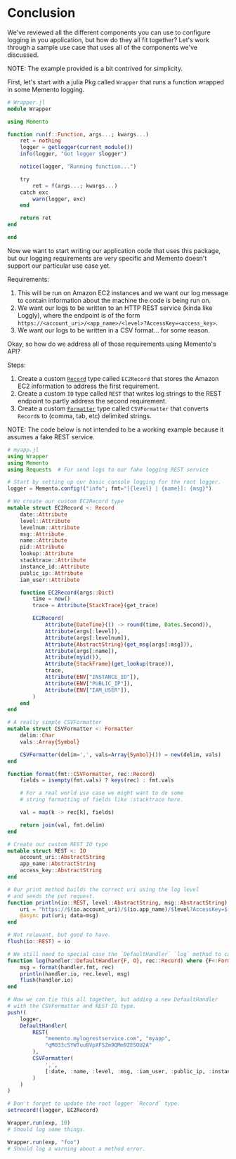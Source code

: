 # Conclusion

We've reviewed all the different components you can use to configure logging in you application, but how do they all fit together?
Let's work through a sample use case that uses all of the components we've discussed.

NOTE: The example provided is a bit contrived for simplicity.

First, let's start with a julia Pkg called `Wrapper` that runs a function wrapped in some Memento logging.

```julia
# Wrapper.jl
module Wrapper

using Memento

function run(f::Function, args...; kwargs...)
    ret = nothing
    logger = getlogger(current_module())
    info(logger, "Got logger $logger")

    notice(logger, "Running function...")

    try
        ret = f(args...; kwargs...)
    catch exc
        warn(logger, exc)
    end

    return ret
end

end
```

Now we want to start writing our application code that uses this package, but our logging requirements are very specific and Memento doesn't support our particular use case yet.

Requirements:

1. This will be run on Amazon EC2 instances and we want our log message to contain information about the machine the code is being run on.
2. We want our logs to be written to an HTTP REST service (kinda like Loggly), where the endpoint is of the form `https://<account_uri>/<app_name>/<level>?AccessKey=<access_key>`.
3. We want our logs to be written in a CSV format... for some reason.

Okay, so how do we address all of those requirements using Memento's API?

Steps:

1. Create a custom [`Record`](@ref) type called `EC2Record` that stores the Amazon EC2 information to address the first requirement.
2. Create a custom `IO` type called `REST` that writes log strings to the REST endpoint to partly address the second requirement.
3. Create a custom [`Formatter`](@ref) type called `CSVFormatter` that converts `Record`s to (comma, tab, etc) delimited strings.

NOTE: The code below is not intended to be a working example because it assumes a fake REST service.

```julia
# myapp.jl
using Wrapper
using Memento
using Requests  # For send logs to our fake logging REST service

# Start by setting up our basic console logging for the root logger.
logger = Memento.config!("info"; fmt="[{level} | {name}]: {msg}")

# We create our custom EC2Record type
mutable struct EC2Record <: Record
    date::Attribute
    level::Attribute
    levelnum::Attribute
    msg::Attribute
    name::Attribute
    pid::Attribute
    lookup::Attribute
    stacktrace::Attribute
    instance_id::Attribute
    public_ip::Attribute
    iam_user::Attribute

    function EC2Record(args::Dict)
        time = now()
        trace = Attribute{StackTrace}(get_trace)

        EC2Record(
            Attribute{DateTime}(() -> round(time, Dates.Second)),
            Attribute(args[:level]),
            Attribute(args[:levelnum]),
            Attribute{AbstractString}(get_msg(args[:msg])),
            Attribute(args[:name]),
            Attribute(myid()),
            Attribute{StackFrame}(get_lookup(trace)),
            trace,
            Attribute(ENV["INSTANCE_ID"]),
            Attribute(ENV["PUBLIC_IP"]),
            Attribute(ENV["IAM_USER"]),
        )
    end
end

# A really simple CSVFormatter
mutable struct CSVFormatter <: Formatter
    delim::Char
    vals::Array{Symbol}

    CSVFormatter(delim=',', vals=Array{Symbol}()) = new(delim, vals)
end

function format(fmt::CSVFormatter, rec::Record)
    fields = isempty(fmt.vals) ? keys(rec) : fmt.vals

    # For a real world use case we might want to do some
    # string formatting of fields like :stacktrace here.

    val = map(k -> rec[k], fields)

    return join(val, fmt.delim)
end

# Create our custom REST IO type
mutable struct REST <: IO
    account_uri::AbstractString
    app_name::AbstractString
    access_key::AbstractString
end

# Our print method builds the correct uri using the log level
# and sends the put request.
function println(io::REST, level::AbstractString, msg::AbstractString)
    uri = "https://$(io.account_uri)/$(io.app_name)/$level?AccessKey=$(io.access_key)"
    @async put(uri; data=msg)
end

# Not relevant, but good to have.
flush(io::REST) = io

# We still need to special case the `DefaultHandler` `log` method to call  `println(io::REST, level, msg)`
function log(handler::DefaultHandler{F, O}, rec::Record) where {F<:Formatter, O<:REST}
    msg = format(handler.fmt, rec)
    println(handler.io, rec.level, msg)
    flush(handler.io)
end

# Now we can tie this all together, but adding a new DefaultHandler
# with the CSVFormatter and REST IO type.
push!(
    logger,
    DefaultHandler(
        REST(
            "memento.mylogrestservice.com", "myapp",
            "qM033cSYWTuu8VpXFSZm9QMm9ZESOU2A"
        ),
        CSVFormatter(
            ',',
            [:date, :name, :level, :msg, :iam_user, :public_ip, :instance_id]
        )
    )
)

# Don't forget to update the root logger `Record` type.
setrecord!(logger, EC2Record)

Wrapper.run(exp, 10)
# Should log some things.

Wrapper.run(exp, "foo")
# Should log a warning about a method error.
```
